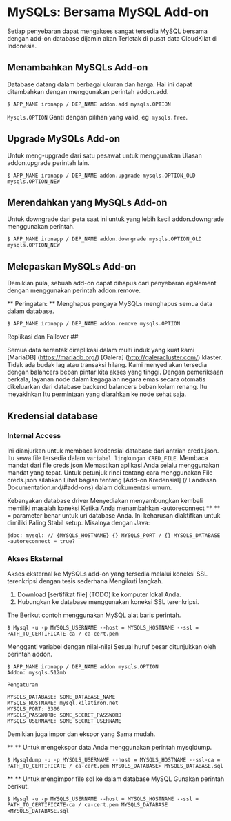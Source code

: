 # MySQLs: Bersama MySQL Add-on

Setiap penyebaran dapat mengakses sangat tersedia MySQL bersama dengan add-on
database dijamin akan Terletak di pusat data CloudKilat di Indonesia.

## Menambahkan MySQLs Add-on

Database datang dalam berbagai ukuran dan harga. Hal ini dapat ditambahkan dengan menggunakan perintah addon.add.

~~~
$ APP_NAME ironapp / DEP_NAME addon.add mysqls.OPTION
~~~
`Mysqls.OPTION` Ganti dengan pilihan yang valid, eg` mysqls.free`.

## Upgrade MySQLs Add-on

Untuk meng-upgrade dari satu pesawat untuk menggunakan Ulasan addon.upgrade perintah lain.

~~~
$ APP_NAME ironapp / DEP_NAME addon.upgrade mysqls.OPTION_OLD mysqls.OPTION_NEW
~~~

## Merendahkan yang MySQLs Add-on

Untuk downgrade dari peta saat ini untuk yang lebih kecil addon.downgrade menggunakan perintah.

~~~
$ APP_NAME ironapp / DEP_NAME addon.downgrade mysqls.OPTION_OLD mysqls.OPTION_NEW
~~~

## Melepaskan MySQLs Add-on

Demikian pula, sebuah add-on dapat dihapus dari penyebaran également dengan menggunakan perintah addon.remove.

** Peringatan: ** Menghapus pengaya MySQLs menghapus semua data dalam database.

~~~
$ APP_NAME ironapp / DEP_NAME addon.remove mysqls.OPTION
~~~

Replikasi dan Failover ##

Semua data serentak direplikasi dalam multi induk yang kuat kami
[MariaDB] (https://mariadb.org/) [Galera] (http://galeracluster.com/) klaster. Tidak ada budak lag atau transaksi hilang. Kami menyediakan tersedia dengan balancers beban pintar kita akses yang tinggi. Dengan pemeriksaan berkala, layanan node dalam kegagalan negara emas secara otomatis dikeluarkan dari database backend balancers beban kolam renang. Itu meyakinkan Itu permintaan yang diarahkan ke node sehat saja.

## Kredensial database

### Internal Access

Ini dianjurkan untuk membaca kredensial database dari antrian creds.json. Itu
sewa file tersedia dalam `variabel lingkungan CRED_FILE`.
Membaca mandat dari file creds.json Memastikan aplikasi Anda selalu
menggunakan mandat yang tepat. Untuk petunjuk rinci tentang cara menggunakan
File creds.json silahkan Lihat bagian tentang
[Add-on Kredensial] (/ Landasan Documentation.md/#add-ons)
dalam dokumentasi umum.

Kebanyakan database driver Menyediakan menyambungkan kembali memiliki masalah koneksi Ketika Anda menambahkan -autoreconnect ** ** = parameter benar untuk uri database Anda. Ini keharusan diaktifkan untuk dimiliki Paling Stabil setup. Misalnya dengan Java:
~~~
jdbc: mysql: // {MYSQLS_HOSTNAME} {} MYSQLS_PORT / {} MYSQLS_DATABASE -autoreconnect = true?
~~~


### Akses Eksternal

Akses eksternal ke MySQLs add-on yang tersedia melalui koneksi SSL terenkripsi dengan tesis sederhana Mengikuti langkah.

 1. Download [sertifikat file] (TODO) ke komputer lokal Anda.
 1. Hubungkan ke database menggunakan koneksi SSL terenkripsi.

The Berikut contoh menggunakan MySQL alat baris perintah.

~~~
$ Mysql -u -p MYSQLS_USERNAME --host = MYSQLS_HOSTNAME --ssl = PATH_TO_CERTIFICATE-ca / ca-cert.pem
~~~

Mengganti variabel dengan nilai-nilai Sesuai huruf besar ditunjukkan oleh perintah addon.

~~~
$ APP_NAME ironapp / DEP_NAME addon mysqls.OPTION
Addon: mysqls.512mb

Pengaturan

MYSQLS_DATABASE: SOME_DATABASE_NAME
MYSQLS_HOSTNAME: mysql.kilatiron.net
MYSQLS_PORT: 3306
MYSQLS_PASSWORD: SOME_SECRET_PASSWORD
MYSQLS_USERNAME: SOME_SECRET_USERNAME
~~~

Demikian juga impor dan ekspor yang Sama mudah.

** ** Untuk mengekspor data Anda menggunakan perintah mysqldump.
~~~
$ Mysqldump -u -p MYSQLS_USERNAME --host = MYSQLS_HOSTNAME --ssl-ca = PATH_TO_CERTIFICATE / ca-cert.pem MYSQLS_DATABASE> MYSQLS_DATABASE.sql
~~~

** ** Untuk mengimpor file sql ke dalam database MySQL Gunakan perintah berikut.
~~~
$ Mysql -u -p MYSQLS_USERNAME --host = MYSQLS_HOSTNAME --ssl = PATH_TO_CERTIFICATE-ca / ca-cert.pem MYSQLS_DATABASE <MYSQLS_DATABASE.sql
~~~
